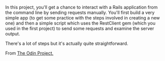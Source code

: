 In this project, you'll get a chance to interact with a Rails application from the command line by sending requests manually. You'll first build a very simple app (to get some practice with the steps involved in creating a new one) and then a simple script which uses the RestClient gem (which you used in the first project) to send some requests and examine the server output.

There's a lot of steps but it's actually quite straightforward.

From [The Odin Project.](http://www.theodinproject.com/ruby-on-rails/basic-routes-views-and-controllers?ref=lnav)